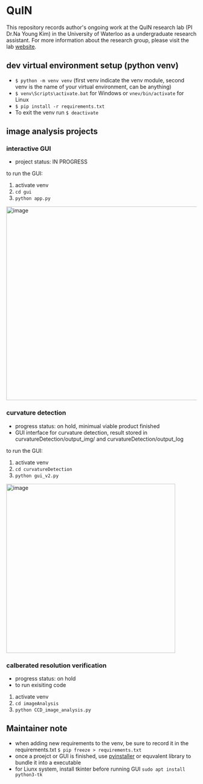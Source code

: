 # QuIN
This repository records author's ongoing work at the QuIN research lab (PI Dr.Na Young Kim) in the University of Waterloo as a undergraduate research assistant. For more information about the research group, please visit the lab [website](https://research.iqc.uwaterloo.ca/quinkim/research/).

## dev virtual environment setup (python venv) 
- `$ python -m venv venv` (first venv indicate the venv module, second venv is the name of your virtual environment, can be anything)
- `$ venv\Scripts\activate.bat` for Windows or `vnev/bin/activate` for Linux 
- `$ pip install -r requirements.txt`
- To exit the venv run `$ deactivate`

## image analysis projects
### interactive GUI
- project status: IN PROGRESS

to run the GUI:
1. activate venv
2. `cd gui`
3. `python app.py`
<img width="512" alt="image" src="https://github.com/Huan-YiShen/QuIN/assets/76965211/ec9f2065-dd8f-4e39-bb80-4de83b7e3ade">

### curvature detection
  - progress status: on hold, minimual viable product finished
  - GUI interface for curvature detection, result stored in curvatureDetection/output_img/ and curvatureDetection/output_log


to run the GUI:
  1. activate venv
  2. `cd curvatureDetection`
  3. `python gui_v2.py`

<img width="447" alt="image" src="https://github.com/Huan-YiShen/QuIN/assets/76965211/a151c7b8-4df9-4b55-b02d-0d58bdef4e03">


### calberated resolution verification
  - progress status: on hold
  - to run exisiting code
  1. activate venv
  2. `cd imageAnalysis`
  3. `python CCD_image_analysis.py`


## Maintainer note
- when adding new requirements to the venv, be sure to record it in the requirements.txt `$ pip freeze > requirements.txt`
- once a proejct or GUI is finished, use [pyinstaller](https://pyinstaller.org/en/stable/) or equvalent library to bundle it into a executable 
- for Liunx system, install tkinter before running GUI `sudo apt install python3-tk` 
